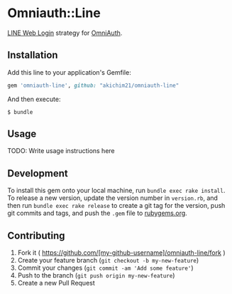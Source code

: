 # Omniauth::Line

[LINE Web Login](https://developers.line.me) strategy for [OmniAuth](https://github.com/intridea/omniauth).

## Installation

Add this line to your application's Gemfile:

```ruby
gem 'omniauth-line', github: "akichim21/omniauth-line"
```

And then execute:

    $ bundle

## Usage

TODO: Write usage instructions here

## Development

To install this gem onto your local machine, run `bundle exec rake install`. To release a new version, update the version number in `version.rb`, and then run `bundle exec rake release` to create a git tag for the version, push git commits and tags, and push the `.gem` file to [rubygems.org](https://rubygems.org).

## Contributing

1. Fork it ( https://github.com/[my-github-username]/omniauth-line/fork )
2. Create your feature branch (`git checkout -b my-new-feature`)
3. Commit your changes (`git commit -am 'Add some feature'`)
4. Push to the branch (`git push origin my-new-feature`)
5. Create a new Pull Request
